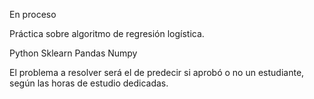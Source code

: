 En proceso

Práctica sobre algoritmo de regresión logística.

Python
Sklearn
Pandas
Numpy

El problema a resolver será el de predecir si aprobó o no un estudiante, según las horas de estudio dedicadas.

